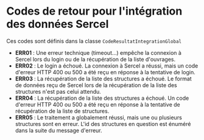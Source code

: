 # Codes de retour pour l'intégration des données Sercel

Ces codes sont définis dans la classe `CodeResultatIntegrationGlobal`
* **ERR01** : Une erreur technique (timeout…) empêche la connexion à Sercel lors du login ou de la récupération de la liste d'ouvrages.
* **ERR02** : Le login a échoué. La connexion à Sercel a réussi, mais un code d'erreur HTTP 400 ou 500 a été reçu en réponse à la tentative de login.
* **ERR03** : La récupération de la liste des structures a échoué. Le format de données reçu de Sercel lors de la récupération de la liste des structures n'est pas celui attendu.
* **ERR04** : La récupération de la liste des structures a échoué. Un code d'erreur HTTP 400 ou 500 a été reçu en réponse à la tentative de récupération de la liste de structures.
* **ERR05** : Le traitement a globalement réussi, mais une ou plusieurs structures sont en erreur. L'id des structures en question est énuméré dans la suite du message d'erreur.
